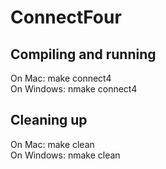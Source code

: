 # ConnectFour

## Compiling and running

On Mac: make connect4  
On Windows: nmake connect4

## Cleaning up

On Mac: make clean  
On Windows: nmake clean